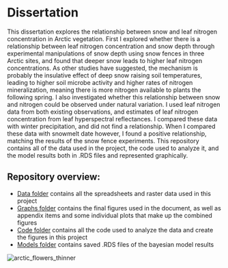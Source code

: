 # Dissertation
This dissertation explores the relationship between snow and leaf nitrogen concentration in Arctic vegetation. First I explored whether there is a relationship between leaf nitrogen concentration and snow depth through experimental manipulations of snow depth using snow fences in three Arctic sites, and found that deeper snow leads to higher leaf nitrogen concentrations. As other studies have suggested, the mechanism is probably the insulative effect of deep snow raising soil temperatures, leading to higher soil microbe activity and higher rates of nitrogen mineralization, meaning there is more nitrogen available to plants the following spring. I also investigated whether this relationship between snow and nitrogen could be observed under natural variation. I used leaf nitrogen data from both existing observations, and estimates of leaf nitrogen concentration from leaf hyperspectral reflectances. I compared these data with winter precipitation, and did not find a relationship. When I compared these data with snowmelt date however, I found a positive relationship, matching the results of the snow fence experiments. This repository contains all of the data used in the project, the code used to analyze it, and the model results both in .RDS files and represented graphically. 

## Repository overview:
- [Data folder](data) contains all the spreadsheets and raster data used in this project  
- [Graphs folder](graphs) contains the final figures used in the document, as well as appendix items and some individual plots that make up the combined figures
- [Code folder](code) contains all the code used to analyze the data and create the figures in this project
- [Models folder](models) contains saved .RDS files of the bayesian model results 


![arctic_flowers_thinner](https://github.com/ElseRadeloff/Dissertation/assets/145681339/c2f870fc-afd6-4c4e-8cab-4d6c64156ba2)
